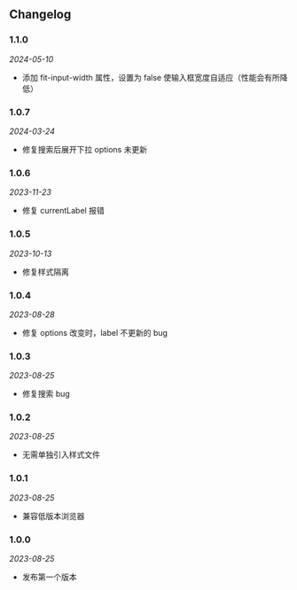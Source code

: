 ## Changelog

### 1.1.0

_2024-05-10_

- 添加 fit-input-width 属性，设置为 false 使输入框宽度自适应（性能会有所降低）

### 1.0.7

_2024-03-24_

- 修复搜索后展开下拉 options 未更新

### 1.0.6

_2023-11-23_

- 修复 currentLabel 报错

### 1.0.5

_2023-10-13_

- 修复样式隔离

### 1.0.4

_2023-08-28_

- 修复 options 改变时，label 不更新的 bug

### 1.0.3

_2023-08-25_

- 修复搜索 bug

### 1.0.2

_2023-08-25_

- 无需单独引入样式文件

### 1.0.1

_2023-08-25_

- 兼容低版本浏览器

### 1.0.0

_2023-08-25_

- 发布第一个版本
